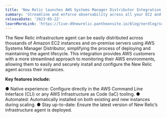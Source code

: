 ```yaml
---
title: 'New Relic launches AWS Systems Manager Distributor Integration'
summary: 'Streamline and enforce observability across all your EC2 and on-premise instances using AWS Systems Manager Distributor'
releaseDate: '2023-05-22'
learnMoreLink: 'https://live-d9newrelic.pantheonsite.io/blog/nerdlog/support-aws-system-manager-distributor?auHash=HqhoUS6T2OGL9wznmLT8olF1Sb1DRZGJmcJkAYxh7eI'
---
```


The New Relic infrastructure agent can be easily distributed across thousands of Amazon EC2 instances and on-premise servers using AWS Systems Manager Distributor, simplifying the process of deploying and maintaining the agent lifecycle. This integration provides AWS customers with a more streamlined approach to monitoring their AWS environments, allowing them to easily and securely install and configure the New Relic agent across their instances. 

**Key features include:**

● Native experience: Configure directly in the AWS Command Line Interface (CLI) or any AWS Infrastructure as Code (IaC) tooling.
● Automated: Automatically installed on both existing and new instances during scaling.
● Stay up-to-date: Ensure the latest version of New Relic’s infrastructure agent is deployed.

